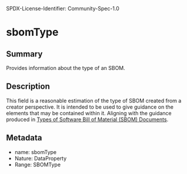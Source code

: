 SPDX-License-Identifier: Community-Spec-1.0

# sbomType

## Summary

Provides information about the type of an SBOM. 

## Description

This field is a reasonable estimation of the type of SBOM created from a creator perspective.
It is intended to be used to give guidance on the elements that may be contained within it.
Aligning with the guidance produced in [Types of Software Bill of Material (SBOM) Documents](https://www.cisa.gov/sites/default/files/2023-04/sbom-types-document-508c.pdf).

## Metadata

- name: sbomType
- Nature: DataProperty
- Range: SBOMType
